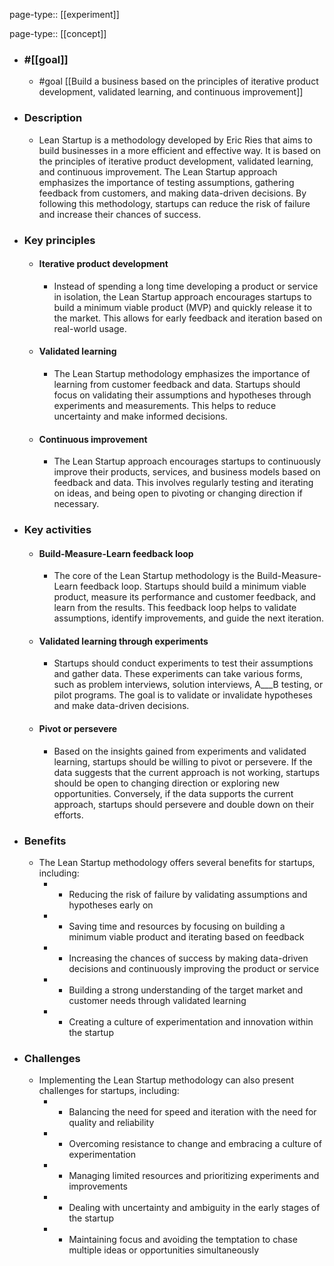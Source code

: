 page-type:: [[experiment]]

page-type:: [[concept]]

  - ### #[[goal]]
    - #goal [[Build a business based on the principles of iterative product development, validated learning, and continuous improvement]]
  - ### Description
    - Lean Startup is a methodology developed by Eric Ries that aims to build businesses in a more efficient and effective way. It is based on the principles of iterative product development, validated learning, and continuous improvement. The Lean Startup approach emphasizes the importance of testing assumptions, gathering feedback from customers, and making data-driven decisions. By following this methodology, startups can reduce the risk of failure and increase their chances of success.
  - ### Key principles
    - #### Iterative product development
      - Instead of spending a long time developing a product or service in isolation, the Lean Startup approach encourages startups to build a minimum viable product (MVP) and quickly release it to the market. This allows for early feedback and iteration based on real-world usage.
    - #### Validated learning
      - The Lean Startup methodology emphasizes the importance of learning from customer feedback and data. Startups should focus on validating their assumptions and hypotheses through experiments and measurements. This helps to reduce uncertainty and make informed decisions.
    - #### Continuous improvement
      - The Lean Startup approach encourages startups to continuously improve their products, services, and business models based on feedback and data. This involves regularly testing and iterating on ideas, and being open to pivoting or changing direction if necessary.
  - ### Key activities
    - #### Build-Measure-Learn feedback loop
      - The core of the Lean Startup methodology is the Build-Measure-Learn feedback loop. Startups should build a minimum viable product, measure its performance and customer feedback, and learn from the results. This feedback loop helps to validate assumptions, identify improvements, and guide the next iteration.
    - #### Validated learning through experiments
      - Startups should conduct experiments to test their assumptions and gather data. These experiments can take various forms, such as problem interviews, solution interviews, A___B testing, or pilot programs. The goal is to validate or invalidate hypotheses and make data-driven decisions.
    - #### Pivot or persevere
      - Based on the insights gained from experiments and validated learning, startups should be willing to pivot or persevere. If the data suggests that the current approach is not working, startups should be open to changing direction or exploring new opportunities. Conversely, if the data supports the current approach, startups should persevere and double down on their efforts.
  - ### Benefits
    - The Lean Startup methodology offers several benefits for startups, including:
      -   - Reducing the risk of failure by validating assumptions and hypotheses early on
      -   - Saving time and resources by focusing on building a minimum viable product and iterating based on feedback
      -   - Increasing the chances of success by making data-driven decisions and continuously improving the product or service
      -   - Building a strong understanding of the target market and customer needs through validated learning
      -   - Creating a culture of experimentation and innovation within the startup
  - ### Challenges
    - Implementing the Lean Startup methodology can also present challenges for startups, including:
      -   - Balancing the need for speed and iteration with the need for quality and reliability
      -   - Overcoming resistance to change and embracing a culture of experimentation
      -   - Managing limited resources and prioritizing experiments and improvements
      -   - Dealing with uncertainty and ambiguity in the early stages of the startup
      -   - Maintaining focus and avoiding the temptation to chase multiple ideas or opportunities simultaneously

